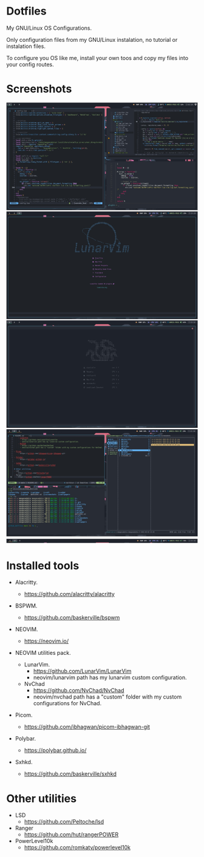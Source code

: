 # Dotfiles
My GNU/Linux OS Configurations.

Only configuration files from my GNU/Linux instalation, no tutorial or instalation files.

To configure you OS like me, install your own toos and copy my files into your config routes.

# Screenshots
![lunarvim](./screenshots/lunarvim.jpg)
![lunarvim dashboard](./screenshots/lunarvim_dashboard.jpg) 
![nvchad dashboard](./screenshots/nvchad_dashboard.jpg) 
![utilities bspwm](./screenshots/utilities_bspwm.jpg) 
![polybar](./screenshots/polybar.jpg) 

# Installed tools
- Alacritty.
    - https://github.com/alacritty/alacritty

- BSPWM.
    - https://github.com/baskerville/bspwm

- NEOVIM.
    - https://neovim.io/

- NEOVIM utilities pack.
    - LunarVim.
      - https://github.com/LunarVim/LunarVim 
      - neovim/lunarvim path has my lunarvim custom configuration.
    - NvChad
      - https://github.com/NvChad/NvChad
      - neovim/nvchad path has a "custom" folder with my custom configurations for NvChad.

- Picom.
    - https://github.com/ibhagwan/picom-ibhagwan-git

- Polybar.
    - https://polybar.github.io/

- Sxhkd.
    - https://github.com/baskerville/sxhkd

# Other utilities
- LSD
  - https://github.com/Peltoche/lsd
- Ranger
  - https://github.com/hut/rangerPOWER
- PowerLevel10k
  - https://github.com/romkatv/powerlevel10k

